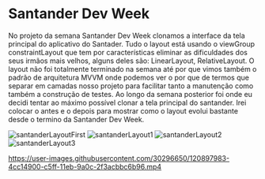 # Santander Dev Week
No projeto da semana Santander Dev Week clonamos a interface da tela principal do aplicativo do Santader.
Tudo o layout está usando o viewGroup constraintLayout que tem por características eliminar as dificuldades dos seus irmãos mais velhos, alguns deles são: LinearLayout, RelativeLayout. O layout não foi totalmente terminado na semana até por que vimos também o padrão de arquitetura MVVM onde podemos ver o por que de termos que separar em camadas nosso projeto para facilitar tanto a manutenção como também a construção de testes. Ao longo da semana posterior foi onde eu decidi tentar ao máximo possível clonar a tela principal do santander. Irei colocar o antes e o depois para mostrar como o layout evolui bastante desde o termino da Santander Dev Week.

![santanderLayoutFirst](https://user-images.githubusercontent.com/30296650/120897824-729a1e00-c5fe-11eb-99bc-e932c3367999.png)
![santanderLayout1](https://user-images.githubusercontent.com/30296650/120897626-81cc9c00-c5fd-11eb-81b5-581962b9fc4b.png)
![santanderLayout2](https://user-images.githubusercontent.com/30296650/120897628-885b1380-c5fd-11eb-94fc-b2e5b60732cd.png)
![santanderLayout3](https://user-images.githubusercontent.com/30296650/120897631-8bee9a80-c5fd-11eb-933e-1cc309e2b024.png)


https://user-images.githubusercontent.com/30296650/120897983-4cc14900-c5ff-11eb-9a0c-2f3acbbc6b96.mp4





